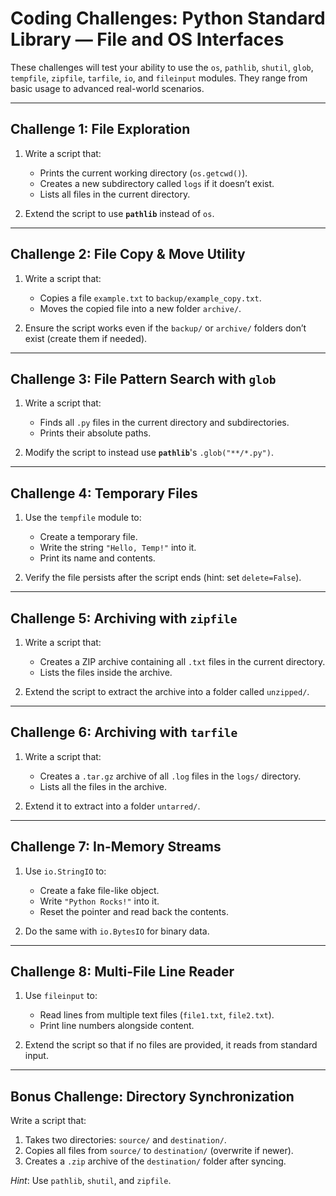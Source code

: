 # Coding Challenges: Python Standard Library — File and OS Interfaces

These challenges will test your ability to use the `os`, `pathlib`, `shutil`, `glob`, `tempfile`, `zipfile`, `tarfile`, `io`, and `fileinput` modules. They range from basic usage to advanced real-world scenarios.

---

## Challenge 1: File Exploration
1. Write a script that:
   - Prints the current working directory (`os.getcwd()`).
   - Creates a new subdirectory called `logs` if it doesn’t exist.
   - Lists all files in the current directory.

2. Extend the script to use **`pathlib`** instead of `os`.

---

## Challenge 2: File Copy & Move Utility
1. Write a script that:
   - Copies a file `example.txt` to `backup/example_copy.txt`.
   - Moves the copied file into a new folder `archive/`.

2. Ensure the script works even if the `backup/` or `archive/` folders don’t exist (create them if needed).

---

## Challenge 3: File Pattern Search with `glob`
1. Write a script that:
   - Finds all `.py` files in the current directory and subdirectories.
   - Prints their absolute paths.

2. Modify the script to instead use **`pathlib`**'s `.glob("**/*.py")`.

---

## Challenge 4: Temporary Files
1. Use the `tempfile` module to:
   - Create a temporary file.
   - Write the string `"Hello, Temp!"` into it.
   - Print its name and contents.

2. Verify the file persists after the script ends (hint: set `delete=False`).

---

## Challenge 5: Archiving with `zipfile`
1. Write a script that:
   - Creates a ZIP archive containing all `.txt` files in the current directory.
   - Lists the files inside the archive.

2. Extend the script to extract the archive into a folder called `unzipped/`.

---

## Challenge 6: Archiving with `tarfile`
1. Write a script that:
   - Creates a `.tar.gz` archive of all `.log` files in the `logs/` directory.
   - Lists all the files in the archive.

2. Extend it to extract into a folder `untarred/`.

---

## Challenge 7: In-Memory Streams
1. Use `io.StringIO` to:
   - Create a fake file-like object.
   - Write `"Python Rocks!"` into it.
   - Reset the pointer and read back the contents.

2. Do the same with `io.BytesIO` for binary data.

---

## Challenge 8: Multi-File Line Reader
1. Use `fileinput` to:
   - Read lines from multiple text files (`file1.txt`, `file2.txt`).
   - Print line numbers alongside content.

2. Extend the script so that if no files are provided, it reads from standard input.

---

## Bonus Challenge: Directory Synchronization
Write a script that:
1. Takes two directories: `source/` and `destination/`.
2. Copies all files from `source/` to `destination/` (overwrite if newer).
3. Creates a `.zip` archive of the `destination/` folder after syncing.

*Hint*: Use `pathlib`, `shutil`, and `zipfile`.
